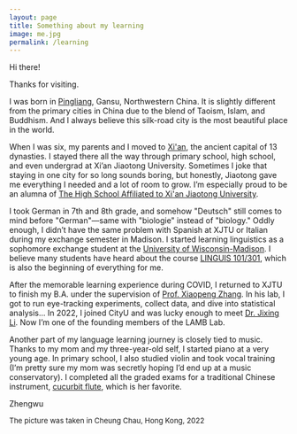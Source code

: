 ```yaml
---
layout: page
title: Something about my learning
image: me.jpg
permalink: /learning
---
```


Hi there! 

Thanks for visiting.

I was born in [Pingliang](https://www.trip.com/travel-guide/destination/pingliang-424/), Gansu, Northwestern China. It is slightly different from the primary cities in China due to the blend of Taoism, Islam, and Buddhism. And I always believe this silk-road city is the most beautiful place in the world. 

When I was six, my parents and I moved to [Xi'an](https://en.wikipedia.org/wiki/Xi%27an), the ancient capital of 13 dynasties. I stayed there all the way through primary school, high school, and even undergrad at Xi’an Jiaotong University. Sometimes I joke that staying in one city for so long sounds boring, but honestly, Jiaotong gave me everything I needed and a lot of room to grow. I’m especially proud to be an alumna of [The High School Affiliated to Xi'an Jiaotong University](http://www.xajdfz.com.cn/).

I took German in 7th and 8th grade, and somehow "Deutsch" still comes to mind before "German"—same with "biologie" instead of "biology." Oddly enough, I didn’t have the same problem with Spanish at XJTU or Italian during my exchange semester in Madison. I started learning linguistics as a sophomore exchange student at the [University of Wisconsin-Madison](https://www.wisc.edu/). I believe many students have heard about the course [LINGUIS 101/301](https://guide.wisc.edu/courses/linguis/), which is also the beginning of everything for me.  

After the memorable learning experience during COVID, I returned to XJTU to finish my B.A. under the supervision of [Prof. Xiaopeng Zhang](http://gr.xjtu.edu.cn/en/web/zhangxp). In his lab, I got to run eye-tracking experiments, collect data, and dive into statistical analysis... In 2022, I joined CityU and was lucky enough to meet [Dr. Jixing Li](https://jixing-li.github.io/). Now I’m one of the founding members of the LAMB Lab.

Another part of my language learning journey is closely tied to music. Thanks to my mom and my three-year-old self, I started piano at a very young age. In primary school, I also studied violin and took vocal training (I’m pretty sure my mom was secretly hoping I’d end up at a music conservatory). I completed all the graded exams for a traditional Chinese instrument, [cucurbit flute](https://www.youtube.com/watch?v=QUvh4xTID5s), which is her favorite.

Zhengwu

<font size="2">The picture was taken in Cheung Chau, Hong Kong, 2022</font>
